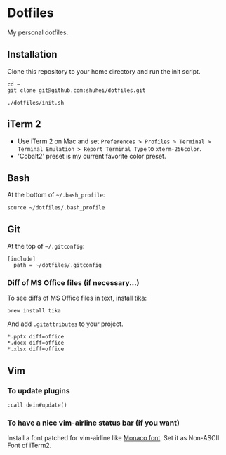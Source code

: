 # Dotfiles

My personal dotfiles.

## Installation

Clone this repository to your home directory and run the init script.

```shell
cd ~
git clone git@github.com:shuhei/dotfiles.git

./dotfiles/init.sh
```

## iTerm 2

- Use iTerm 2 on Mac and set `Preferences > Profiles > Terminal > Terminal Emulation > Report Terminal Type` to `xterm-256color`.
- 'Cobalt2' preset is my current favorite color preset.

## Bash

At the bottom of `~/.bash_profile`:

```shell
source ~/dotfiles/.bash_profile
```

## Git

At the top of `~/.gitconfig`:

```
[include]
  path = ~/dotfiles/.gitconfig
```

### Diff of MS Office files (if necessary...)

To see diffs of MS Office files in text, install tika:

```shell
brew install tika
```

And add `.gitattributes` to your project.

```
*.pptx diff=office
*.docx diff=office
*.xlsx diff=office
```

## Vim

### To update plugins

```
:call dein#update()
```

### To have a nice vim-airline status bar (if you want)

Install a font patched for vim-airline like [Monaco font](https://gist.github.com/baopham/1838072). Set it as Non-ASCII Font of iTerm2.
